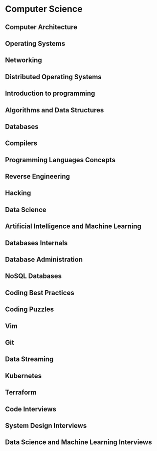 # Computer Science
## Computer Architecture
## Operating Systems
## Networking
## Distributed Operating Systems
## Introduction to programming
## Algorithms and Data Structures
## Databases
## Compilers
## Programming Languages Concepts
## Reverse Engineering
## Hacking
## Data Science
## Artificial Intelligence and Machine Learning
## Databases Internals
## Database Administration
## NoSQL Databases
## Coding Best Practices
## Coding Puzzles
## Vim
## Git
## Data Streaming
## Kubernetes
## Terraform
## Code Interviews
## System Design Interviews
## Data Science and Machine Learning Interviews
